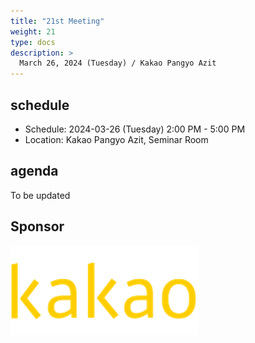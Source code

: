 ```yaml
---
title: "21st Meeting"
weight: 21
type: docs
description: >
  March 26, 2024 (Tuesday) / Kakao Pangyo Azit
---
```


## schedule

* Schedule: 2024-03-26 (Tuesday) 2:00 PM - 5:00 PM
* Location: Kakao Pangyo Azit, Seminar Room

## agenda

To be updated


## Sponsor

![](kakao.png)
